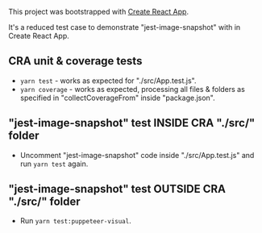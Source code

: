 This project was bootstrapped with [Create React App](https://github.com/facebookincubator/create-react-app).

It's a reduced test case to demonstrate "jest-image-snapshot" with in Create React App.

## CRA unit & coverage tests

- `yarn test` - works as expected for "./src/App.test.js".
- `yarn coverage` - works as expected, processing all files & folders as specified in "collectCoverageFrom" inside "package.json".

## "jest-image-snapshot" test INSIDE CRA "./src/" folder

- Uncomment "jest-image-snapshot" code inside "./src/App.test.js" and run `yarn test` again.

## "jest-image-snapshot" test OUTSIDE CRA "./src/" folder

- Run `yarn test:puppeteer-visual`.
